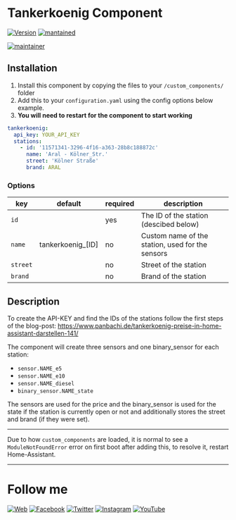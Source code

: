 # Tankerkoenig Component

[![Version](https://img.shields.io/badge/version-0.0.1-green.svg?style=for-the-badge)](#) [![mantained](https://img.shields.io/maintenance/yes/2018.svg?style=for-the-badge)](#)

[![maintainer](https://img.shields.io/badge/maintainer-Goran%20Zunic%20%40panbachi-blue.svg?style=for-the-badge)](https://www.panbachi.de)

## Installation
1. Install this component by copying the files to your `/custom_components/` folder
2. Add this to your `configuration.yaml` using the config options below example.
3. **You will need to restart for the component to start working**

```yaml
tankerkoenig:
  api_key: YOUR_API_KEY
  stations:
    - id: '11571341-3296-4f16-a363-28b8c188872c'
      name: 'Aral - Kölner_Str.'
      street: 'Kölner Straße'
      brand: ARAL

```

### Options
| key      | default           | required | description
|----------|-------------------|----------|---
| `id`     |                   | yes      | The ID of the station (descibed below)
| `name`   | tankerkoenig_[ID] | no       | Custom name of the station, used for the sensors
| `street` |                   | no       | Street of the station 
| `brand`  |                   | no       | Brand of the station

## Description
To create the API-KEY and find the IDs of the stations follow the first steps of the blog-post: 
https://www.panbachi.de/tankerkoenig-preise-in-home-assistant-darstellen-141/

The component will create three sensors and one binary_sensor for each station:

- `sensor.NAME_e5`
- `sensor.NAME_e10`
- `sensor.NAME_diesel`
- `binary_sensor.NAME_state`

The sensors are used for the price and the binary_sensor is used for the state if the station is currently open or not
and additionally stores the street and brand (if they were set).

***

Due to how `custom_components` are loaded, it is normal to see a `ModuleNotFoundError` error on first boot after adding 
this, to resolve it, restart Home-Assistant.

***

# Follow me
[![Web](https://img.shields.io/badge/www-panbachi.de-blue.svg?style=flat-square&colorB=3d72a8&colorA=333333)](https://www.panbachi.de)
[![Facebook](https://img.shields.io/badge/-%40panbachi.de-blue.svg?style=flat-square&logo=facebook&colorB=3B5998&colorA=eee)](https://www.facebook.com/panbachi.de/)
[![Twitter](https://img.shields.io/badge/-%40panbachi-blue.svg?style=flat-square&logo=twitter&colorB=1DA1F2&colorA=eee)](https://twitter.com/panbachi)
[![Instagram](https://img.shields.io/badge/-%40panbachi.de-blue.svg?style=flat-square&logo=instagram&colorB=E4405F&colorA=eee)](http://instagram.com/panbachi.de)
[![YouTube](https://img.shields.io/badge/-%40panbachi-blue.svg?style=flat-square&logo=youtube&colorB=FF0000&colorA=eee)](https://www.youtube.com/channel/UCO7f2L7ZsDCpOtRfKnPqNow)